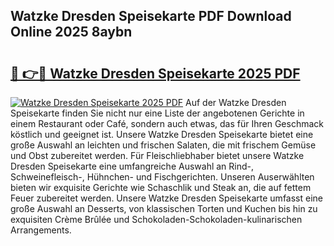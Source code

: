 ## Watzke Dresden Speisekarte PDF Download Online 2025 8aybn

# <h2><a href="http://gc7pmmy.nevu.top/?p=Watzke+Dresden+Speisekarte">🔗 👉🔴 Watzke Dresden Speisekarte 2025 PDF</a></h2>

[![Watzke Dresden Speisekarte 2025 PDF](https://i.imgur.com/dBaPXMq.png)](http://gc7pmmy.nevu.top/?p=Watzke+Dresden+Speisekarte)
Auf der Watzke Dresden Speisekarte finden Sie nicht nur eine Liste der angebotenen Gerichte in einem Restaurant oder Café, sondern auch etwas, das für Ihren Geschmack köstlich und geeignet ist. Unsere Watzke Dresden Speisekarte bietet eine große Auswahl an leichten und frischen Salaten, die mit frischem Gemüse und Obst zubereitet werden. Für Fleischliebhaber bietet unsere Watzke Dresden Speisekarte eine umfangreiche Auswahl an Rind-, Schweinefleisch-, Hühnchen- und Fischgerichten. Unseren Auserwählten bieten wir exquisite Gerichte wie Schaschlik und Steak an, die auf fettem Feuer zubereitet werden. Unsere Watzke Dresden Speisekarte umfasst eine große Auswahl an Desserts, von klassischen Torten und Kuchen bis hin zu exquisiten Crème Brûlée und Schokoladen-Schokoladen-kulinarischen Arrangements.
